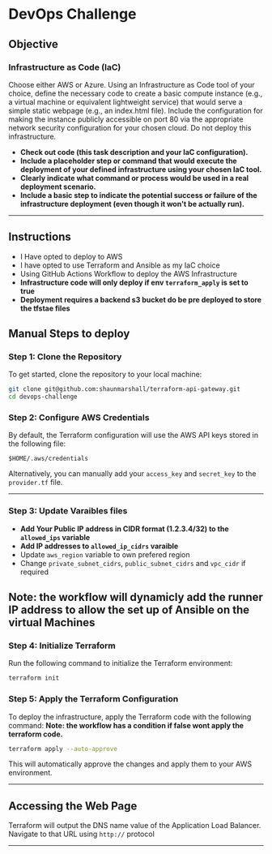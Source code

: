 
# DevOps Challenge

## Objective

### Infrastructure as Code (IaC)

Choose either AWS or Azure.
Using an Infrastructure as Code tool of your choice, define the necessary code
to create a basic compute instance (e.g., a virtual machine or equivalent
lightweight service) that would serve a simple static webpage (e.g., an
index.html file). Include the configuration for making the instance publicly
accessible on port 80 via the appropriate network security configuration for
your chosen cloud. Do not deploy this infrastructure.

- **Check out code (this task description and your IaC configuration).**
- **Include a placeholder step or command that would execute the deployment of your defined infrastructure using your chosen IaC tool.**
- **Clearly indicate what command or process would be used in a real deployment scenario.**
- **Include a basic step to indicate the potential success or failure of the infrastructure deployment (even though it won't be actually run).**

---

## Instructions

- I Have opted to deploy to AWS 
- I have opted to use Terraform and Ansible as my IaC choice
- Using GitHub Actions Workflow to deploy the AWS Infrastructure
- **Infrastructure code will only deploy if env `terraform_apply` is set to true**
- **Deployment requires a backend s3 bucket do be pre deployed to store the tfstae files**

## Manual Steps to deploy
### Step 1: Clone the Repository

To get started, clone the repository to your local machine:

```bash
git clone git@github.com:shaunmarshall/terraform-api-gateway.git
cd devops-challenge
```

### Step 2: Configure AWS Credentials

By default, the Terraform configuration will use the AWS API keys stored in the following file:

```
$HOME/.aws/credentials
```

Alternatively, you can manually add your `access_key` and `secret_key` to the `provider.tf` file.

---

### Step 3: Update Varaibles files

- **Add Your Public IP address in CIDR format (1.2.3.4/32) to the `allowed_ips` variable**
- **Add IP addresses to `allowed_ip_cidrs` varaible**
- Update `aws_region` variable to own prefered region
- Change `private_subnet_cidrs`, `public_subnet_cidrs` and `vpc_cidr` if required

**Note: the workflow will dynamicly add the runner IP address to allow the set up of Ansible on the virtual Machines**
---


### Step 4: Initialize Terraform

Run the following command to initialize the Terraform environment:

```bash
terraform init
```

### Step 5: Apply the Terraform Configuration

To deploy the infrastructure, apply the Terraform code with the following command:
**Note:  the workflow has a condition if false wont apply the terraform code.**

```bash
terraform apply --auto-approve
```

This will automatically approve the changes and apply them to your AWS environment.

---

## Accessing the Web Page

Terraform will output the DNS name value of the Application Load Balancer.
Navigate to that URL using `http://` protocol


---
